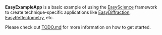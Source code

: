 **EasyExampleApp** is a basic example of using the [EasyScience](https://github.com/EasyScience) framework to create technique-specific applications like [EasyDiffraction](https://github.com/EasyScience/EasyDiffractionApp), [EasyReflectometry](https://github.com/EasyScience/EasyReflectometryApp), etc.

Please check out [TODO.md](TODO.md) for more information on how to get started.
